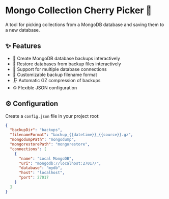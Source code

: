 # Mongo Collection Cherry Picker 🍒

A tool for picking collections from a MongoDB database and saving them to a new database.

## ✨ Features

- 💾 Create MongoDB database backups interactively
- 🔄 Restore databases from backup files interactively
- 🔌 Support for multiple database connections
- 📝 Customizable backup filename format
- 🗜️ Automatic GZ compression of backups
- ⚙️ Flexible JSON configuration

## ⚙️ Configuration

Create a `config.json` file in your project root:

```json
{
  "backupDir": "backups",
  "filenameFormat": "backup_{{datetime}}_{{source}}.gz",
  "mongodumpPath": "mongodump",
  "mongorestorePath": "mongorestore",
  "connections": [
    {
      "name": "Local MongoDB",
      "uri": "mongodb://localhost:27017/",
      "database": "mydb",
      "host": "localhost",
      "port": 27017
    }
  ]
}
```
